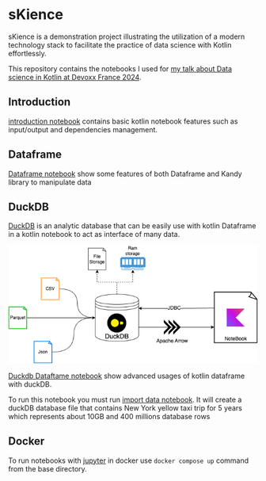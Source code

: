 # sKience
sKience is a demonstration project illustrating the utilization of a modern technology stack to facilitate the practice of data science with Kotlin effortlessly.

This repository contains the notebooks I used for [my talk about Data science in Kotlin at Devoxx France 2024](https://www.devoxx.fr/schedule/talk/?id=12562).

## Introduction

[introduction notebook](./src/notebook/introduction.ipynb) contains basic kotlin notebook features such as input/output and dependencies management.

## Dataframe

[Dataframe notebook](./src/notebook/dataframe.ipynb) show some features of both Dataframe and Kandy library to manipulate data

## DuckDB

[DuckDB](https://duckdb.org/) is an analytic database that can be easily use with kotlin Dataframe in a kotlin notebook to act as interface of many data.

<img alt="DuckDB and dataframe diagram" src="docs/duckdb_notebook.png"> 

[Duckdb Dataftame notebook](./src/notebook/duckdb_dataframe.ipynb) show advanced usages of kotlin dataframe with duckDB.

To run this notebook you must run [import data notebook](./src/notebook/import_data.ipynb). It will create a duckDB database file that contains New York yellow taxi trip for 5 years which represents about 10GB and 400 millions database rows  


## Docker
To run notebooks with [jupyter](https://jupyter.org/) in docker use `docker compose up` command from the base directory. 